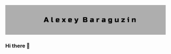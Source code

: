 ![Header](https://github.com/AlexeyBaraguzin/AlexeyBaraguzin/blob/main/assets/head_banner_1.png)

### Hi there 👋

<!--
**AlexeyBaraguzin/AlexeyBaraguzin** is a ✨ _special_ ✨ repository because its `README.md` (this file) appears on your GitHub profile.

Here are some ideas to get you started:

- 🔭 I’m currently working on ...
- 🌱 I’m currently learning ...
- 👯 I’m looking to collaborate on ...
- 🤔 I’m looking for help with ...
- 💬 Ask me about ...
- 📫 How to reach me: ...
- 😄 Pronouns: ...
- ⚡ Fun fact: ...
-->
